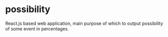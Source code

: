 # possibility
React.js based web application, main purpose of which to output possibility of some event in percentages.
